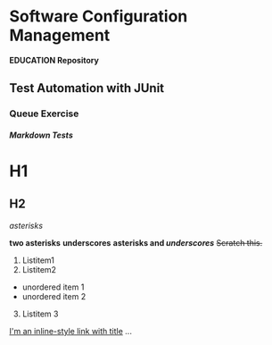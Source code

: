 # Software Configuration Management #

**EDUCATION Repository**

## Test Automation with JUnit ##

### Queue Exercise ###


##### Markdown Tests #####
# H1 #
## H2 ##


*asterisks*

**two asterisks** 
__underscores__
**asterisks and _underscores_**
~~Scratch this.~~

1. Listitem1
2. Listitem2
  + unordered item 1
  + unordered item 2
3. Listitem 3


[I'm an inline-style link with title](https://www.google.com "Google's Homepage")
...

